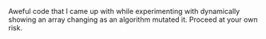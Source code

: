 Aweful code that I came up with while experimenting with dynamically showing an array changing as an algorithm mutated it. Proceed at your own risk.
